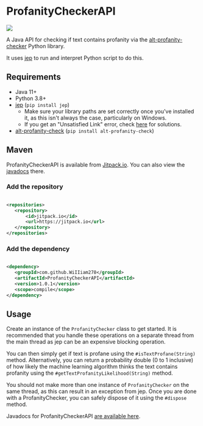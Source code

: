 # ProfanityCheckerAPI

[![](https://jitpack.io/v/WiIIiam278/ProfanityCheckerAPI.svg)](https://jitpack.io/#WiIIiam278/ProfanityCheckerAPI)

A Java API for checking if text contains profanity via
the [alt-profanity-checker](https://pypi.org/project/alt-profanity-check/) Python library.

It uses [jep](https://github.com/ninia/jep) to run and interpret Python script to do this.

## Requirements

* Java 11+
* Python 3.8+
* [jep](https://pypi.org/project/jep/) (`pip install jep`)
    * Make sure your library paths are set correctly once you've installed it, as this isn't always the case,
      particularly on Windows.
    * If you get an "Unsatisfied Link" error,
      check [here](https://github.com/ninia/jep/wiki/FAQ#how-do-i-fix-unsatisfied-link-error-no-jep-in-javalibrarypath)
      for solutions.
* [alt-profanity-check](https://pypi.org/project/alt-profanity-check/) (`pip install alt-profanity-check`)

## Maven

ProfanityCheckerAPI is available from [Jitpack.io](https://jitpack.io/#WiIIiam278/ProfanityCheckerAPI). You can also
view the [javadocs](https://javadoc.jitpack.io/com/github/WiIIiam278/ProfanityCheckerAPI/latest/javadoc/index.html)
there.

### Add the repository

```xml

<repositories>
   <repository>
       <id>jitpack.io</id>
       <url>https://jitpack.io</url>
   </repository>
</repositories>
```

### Add the dependency

```xml

<dependency>
   <groupId>com.github.WiIIiam278</groupId>
   <artifactId>ProfanityCheckerAPI</artifactId>
   <version>1.0.1</version>
   <scope>compile</scope>
</dependency>
```

## Usage

Create an instance of the `ProfanityChecker` class to get started. It is recommended that you handle these operations on
a separate thread from the main thread as jep can be an expensive blocking operation.

You can then simply get if text is profane using the `#isTextProfane(String)` method. Alternatively, you can return a
probability double (0 to 1 inclusive) of how likely the machine learning algorithm thinks the text contains profanity
using the `#getTextProfanityLikelihood(String)` method.

You should not make more than one instance of `ProfanityChecker` on the same thread, as this can result in an exception
from jep. Once you are done with a ProfanityChecker, you can safely dispose of it using the `#dispose` method.

Javadocs for
ProfanityCheckerAPI [are available here](https://javadoc.jitpack.io/com/github/WiIIiam278/ProfanityCheckerAPI/latest/javadoc/index.html).

